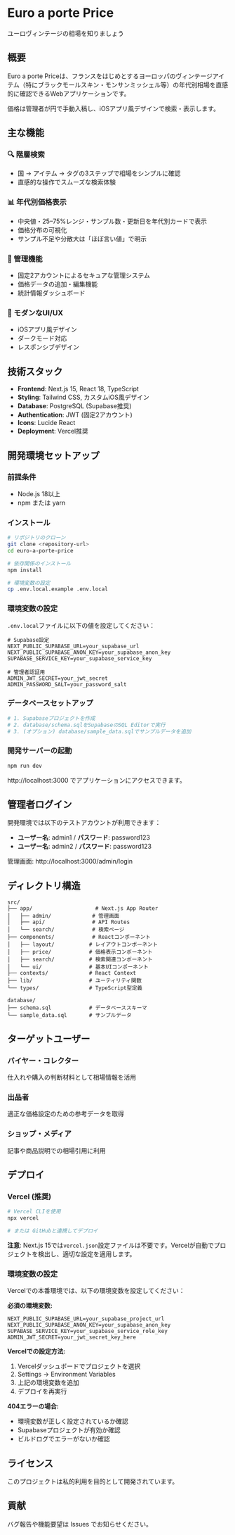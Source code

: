 # Euro a porte Price

ユーロヴィンテージの相場を知りましょう

## 概要

Euro a porte Priceは、フランスをはじめとするヨーロッパのヴィンテージアイテム（特にブラックモールスキン・モンサンミッシェル等）の年代別相場を直感的に確認できるWebアプリケーションです。

価格は管理者が円で手動入稿し、iOSアプリ風デザインで検索・表示します。

## 主な機能

### 🔍 階層検索
- 国 → アイテム → タグの3ステップで相場をシンプルに確認
- 直感的な操作でスムーズな検索体験

### 📊 年代別価格表示
- 中央値・25–75%レンジ・サンプル数・更新日を年代別カードで表示
- 価格分布の可視化
- サンプル不足や分散大は「ほぼ言い値」で明示

### 🔐 管理機能
- 固定2アカウントによるセキュアな管理システム
- 価格データの追加・編集機能
- 統計情報ダッシュボード

### 🎨 モダンなUI/UX
- iOSアプリ風デザイン
- ダークモード対応
- レスポンシブデザイン

## 技術スタック

- **Frontend**: Next.js 15, React 18, TypeScript
- **Styling**: Tailwind CSS, カスタムiOS風デザイン
- **Database**: PostgreSQL (Supabase推奨)
- **Authentication**: JWT (固定2アカウント)
- **Icons**: Lucide React
- **Deployment**: Vercel推奨

## 開発環境セットアップ

### 前提条件
- Node.js 18以上
- npm または yarn

### インストール
```bash
# リポジトリのクローン
git clone <repository-url>
cd euro-a-porte-price

# 依存関係のインストール
npm install

# 環境変数の設定
cp .env.local.example .env.local
```

### 環境変数の設定
`.env.local`ファイルに以下の値を設定してください：

```env
# Supabase設定
NEXT_PUBLIC_SUPABASE_URL=your_supabase_url
NEXT_PUBLIC_SUPABASE_ANON_KEY=your_supabase_anon_key
SUPABASE_SERVICE_KEY=your_supabase_service_key

# 管理者認証用
ADMIN_JWT_SECRET=your_jwt_secret
ADMIN_PASSWORD_SALT=your_password_salt
```

### データベースセットアップ
```bash
# 1. Supabaseプロジェクトを作成
# 2. database/schema.sqlをSupabaseのSQL Editorで実行
# 3. (オプション) database/sample_data.sqlでサンプルデータを追加
```

### 開発サーバーの起動
```bash
npm run dev
```

http://localhost:3000 でアプリケーションにアクセスできます。

## 管理者ログイン

開発環境では以下のテストアカウントが利用できます：

- **ユーザー名**: admin1 / **パスワード**: password123
- **ユーザー名**: admin2 / **パスワード**: password123

管理画面: http://localhost:3000/admin/login

## ディレクトリ構造

```
src/
├── app/                    # Next.js App Router
│   ├── admin/             # 管理画面
│   ├── api/               # API Routes
│   └── search/            # 検索ページ
├── components/            # Reactコンポーネント
│   ├── layout/           # レイアウトコンポーネント
│   ├── price/            # 価格表示コンポーネント
│   ├── search/           # 検索関連コンポーネント
│   └── ui/               # 基本UIコンポーネント
├── contexts/             # React Context
├── lib/                  # ユーティリティ関数
└── types/                # TypeScript型定義

database/
├── schema.sql            # データベーススキーマ
└── sample_data.sql       # サンプルデータ
```

## ターゲットユーザー

### バイヤー・コレクター
仕入れや購入の判断材料として相場情報を活用

### 出品者
適正な価格設定のための参考データを取得

### ショップ・メディア
記事や商品説明での相場引用に利用

## デプロイ

### Vercel (推奨)
```bash
# Vercel CLIを使用
npx vercel

# または GitHubと連携してデプロイ
```

**注意**: Next.js 15では`vercel.json`設定ファイルは不要です。Vercelが自動でプロジェクトを検出し、適切な設定を適用します。

### 環境変数の設定
Vercelでの本番環境では、以下の環境変数を設定してください：

**必須の環境変数:**
```
NEXT_PUBLIC_SUPABASE_URL=your_supabase_project_url
NEXT_PUBLIC_SUPABASE_ANON_KEY=your_supabase_anon_key
SUPABASE_SERVICE_KEY=your_supabase_service_role_key
ADMIN_JWT_SECRET=your_jwt_secret_key_here
```

**Vercelでの設定方法:**
1. Vercelダッシュボードでプロジェクトを選択
2. Settings → Environment Variables
3. 上記の環境変数を追加
4. デプロイを再実行

**404エラーの場合:**
- 環境変数が正しく設定されているか確認
- Supabaseプロジェクトが有効か確認
- ビルドログでエラーがないか確認

## ライセンス

このプロジェクトは私的利用を目的として開発されています。

## 貢献

バグ報告や機能要望は Issues でお知らせください。